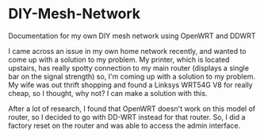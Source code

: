 # DIY-Mesh-Network
Documentation for my own DIY mesh network using OpenWRT and DDWRT

I came across an issue in my own home network recently, and wanted to come up with a solution to my problem. My printer, which is located upstairs, has really spotty connection to my main router (displays a single bar on the signal strength) so, I'm coming up with a solution to my problem. My wife was out thrift shopping and found a Linksys WRT54G V8 for really cheap, so I thought, why not? I can make a solution with this.

After a lot of research, I found that OpenWRT doesn't work on this model of router, so I decided to go with DD-WRT instead for that router. So, I did a factory reset on the router and was able to access the admin interface.
